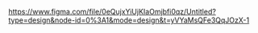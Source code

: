 https://www.figma.com/file/0eQujxYiUjKIaOmjbfi0qz/Untitled?type=design&node-id=0%3A1&mode=design&t=yVYaMsQFe3QqJOzX-1
